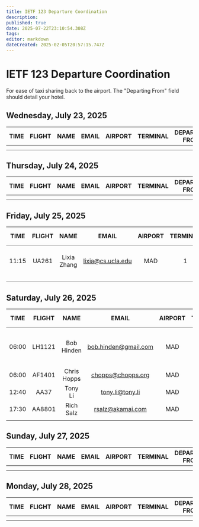 ```yaml
---
title: IETF 123 Departure Coordination
description: 
published: true
date: 2025-07-22T23:10:54.308Z
tags: 
editor: markdown
dateCreated: 2025-02-05T20:57:15.747Z
---
```


# IETF 123 Departure Coordination
For ease of taxi sharing back to the airport. The "Departing From" field should detail your hotel. 

## Wednesday, July 23, 2025

| TIME | FLIGHT | NAME | EMAIL | AIRPORT | TERMINAL | DEPARTING FROM | NOTES |
|:----:|:------:|:----:|:-----:|:-------:|:--------:|:-----------:|:-----:|
|      |        |      |       |         |          |             |       |
|      |        |      |       |         |          |             |       |

## Thursday, July 24, 2025

| TIME | FLIGHT | NAME | EMAIL | AIRPORT | TERMINAL | DEPARTING FROM | NOTES |
|:----:|:------:|:----:|:-----:|:-------:|:--------:|:-----------:|:-----:|
|   |      |       |     |         |          |     |       |       |
|      |        |      |       |         |          |             |       |

## Friday, July 25, 2025

| TIME | FLIGHT | NAME | EMAIL | AIRPORT | TERMINAL | DEPARTING FROM | NOTES |
|:----:|:------:|:----:|:-----:|:-------:|:--------:|:-----------:|:-----:|
|11:15|UA261|Lixia Zhang| lixia@cs.ucla.edu | MAD  | 1 | Meliá Castilla | 11:15 is the flight departure time|
|      |        |      |       |         |          |             |       |
|      |        |      |       |         |          |             |       |


## Saturday, July 26, 2025

| TIME | FLIGHT | NAME | EMAIL | AIRPORT | TERMINAL | DEPARTING FROM | NOTES |
|:----:|:------:|:----:|:-----:|:-------:|:--------:|:-----------:|:-----:|
| 06:00 | LH1121 | Bob Hinden | bob.hinden@gmail.com | MAD | 2 | Meliá Castilla  | Flight time, leaving hotel a lot earlier :-(  |
| 06:00 | AF1401| Chris Hopps | chopps@chopps.org | MAD | 2 | Westin Cuzco | leaving 4am |
| 12:40 | AA37 | Tony Li | tony.li@tony.li | MAD | 4 | Meliá Castilla  | |
| 17:30   | AA8801 | Rich Salz | rsalz@akamai.com | MAD | 4S | Meliá Castilla | Time is departure |
|      |        |      |       |         |          |             |       |


## Sunday, July 27, 2025

| TIME | FLIGHT | NAME | EMAIL | AIRPORT | TERMINAL | DEPARTING FROM | NOTES |
|:----:|:------:|:----:|:-----:|:-------:|:--------:|:-----------:|:-----:|
|      |        |      |       |         |          |             |       |
|      |        |      |       |         |          |             |       |

## Monday, July 28, 2025

| TIME | FLIGHT | NAME | EMAIL | AIRPORT | TERMINAL | DEPARTING FROM | NOTES |
|:----:|:------:|:----:|:-----:|:-------:|:--------:|:-----------:|:-----:|
|      |        |      |       |         |          |             |       |
|      |        |      |       |         |          |             |       |